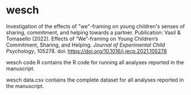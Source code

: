 # wesch
Investigation of the effects of "we"-framing on young children's senses of sharing, commitment, and helping towards a partner. Publication: Vasil & Tomasello (2022). Effects of “We”-framing on Young Children’s Commitment, Sharing, and Helping. *Journal of Experimental Child Psychology*, 105278. doi: https://doi.org/10.1016/j.jecp.2021.105278

wesch code.R contains the R code for running all analyses reported in the manuscript.

wesch data.csv contains the complete dataset for all analyses reported in the manuscript.
